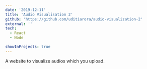 ```yaml
---
date: '2019-12-11'
title: 'Audio Visualisation 2'
github: 'https://github.com/uditiarora/audio-visualization-2'
external: ''
tech:
  - React
  - Node

showInProjects: true
---
```


A website to visualize audios which you upload.
